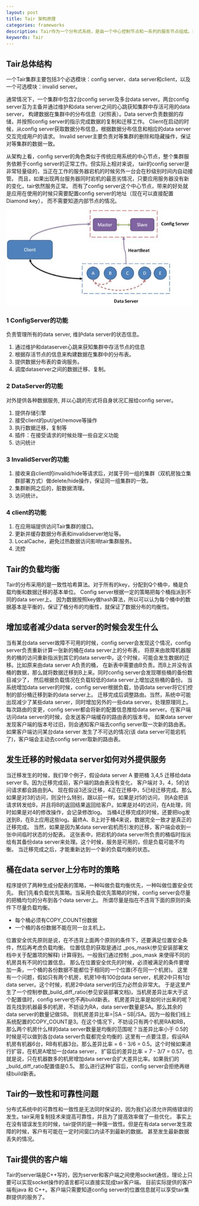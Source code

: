 ```yaml
---
layout: post
title: Tair 架构原理
categories: frameworks
description: Tair作为一个分布式系统，是由一个中心控制节点和一系列的服务节点组成。我们称中心控制节点为config server，服务节点是data server。
keywords: Tair
---
```


## Tair总体结构
一个Tair集群主要包括3个必选模块：config server、data server和client，以及一个可选模块：invalid server。

通常情况下，一个集群中包含2台config server及多台data server。两台config server互为主备并通过维护和data server之间的心跳获知集群中存活可用的data server，
构建数据在集群中的分布信息（对照表）。Data server负责数据的存储，并按照config server的指示完成数据的复制和迁移工作。
Client在启动的时候，从config server获取数据分布信息，根据数据分布信息和相应的data server交互完成用户的请求。
Invalid server主要负责对等集群的删除和隐藏操作，保证对等集群的数据一致。

从架构上看，config server的角色类似于传统应用系统的中心节点，整个集群服务依赖于config server的正常工作。但实际上相对来说，
tair的config server是非常轻量级的，当正在工作的服务器宕机的时候另外一台会在秒级别时间内自动接管。
而且，如果出现两台服务器同时宕机的最恶劣情况，只要应用服务器没有新的变化，tair依然服务正常。
而有了config server这个中心节点，带来的好处就是应用在使用的时候只需要配置config server的地址（现在可以直接配置Diamond key），
而不需要知道内部节点的情况。

![tair架构图](/images/posts/frameworks/tair1.png)

### 1 ConfigServer的功能
负责管理所有的data server, 维护data server的状态信息。
1. 通过维护和dataserver心跳来获知集群中存活节点的信息
2. 根据存活节点的信息来构建数据在集群中的分布表。
3. 提供数据分布表的查询服务。
4. 调度dataserver之间的数据迁移、复制。

### 2 DataServer的功能
对外提供各种数据服务, 并以心跳的形式将自身状况汇报给config server。
1. 提供存储引擎
2. 接受client的put/get/remove等操作
3. 执行数据迁移，复制等
4. 插件：在接受请求的时候处理一些自定义功能
5. 访问统计

### 3 InvalidServer的功能
1. 接收来自client的invalid/hide等请求后，对属于同一组的集群（双机房独立集群部署方式）做delete/hide操作，保证同一组集群的一致。
2. 集群断网之后的，脏数据清理。
3. 访问统计。

### 4 client的功能
1. 在应用端提供访问Tair集群的接口。
2. 更新并缓存数据分布表和invalidserver地址等。
3. LocalCache，避免过热数据访问影响tair集群服务。
4. 流控

## Tair的负载均衡
Tair的分布采用的是一致性哈希算法。对于所有的key，分配到Q个桶中，桶是负载均衡和数据迁移的基本单位。
Config server根据一定的策略把每个桶指派到不同的data server上。
因为数据按照key做hash算法，所以可以认为每个桶中的数据基本是平衡的，保证了桶分布的均衡性，就保证了数据分布的均衡性。

## 增加或者减少data server的时候会发生什么
当有某台data server故障不可用的时候，config server会发现这个情况，config server负责重新计算一张新的桶在data server上的分布表，
将原来由故障机器服务的桶的访问重新指派到其它的data server中。这个时候，可能会发生数据的迁移。比如原来由data server A负责的桶，
在新表中需要由B负责。而B上并没有该桶的数据，那么就将数据迁移到B上来。同时config server会发现哪些桶的备份数目减少了，
然后根据负载情况在负载较低的data server上增加这些桶的备份。
当系统增加data server的时候，config server根据负载，协调data server将它们控制的部分桶迁移到新的data server上。
迁移完成后调整路由。当然，系统中可能出现减少了某些data server，同时增加另外的一些data server。处理原理同上。
每次路由的变更，config server都会将新的配置信息推给data server。在客户端访问data server的时候，会发送客户端缓存的路由表的版本号。
如果data server发现客户端的版本号过旧，则会通知客户端去config server取一次新的路由表。
如果客户端访问某台data server 发生了不可达的情况(该 data server可能宕机了)，客户端会主动去config server取新的路由表。

## 发生迁移的时候data server如何对外提供服务
当迁移发生的时候，我们举个例子，假设data server A 要把桶 3,4,5 迁移给data server B。因为迁移完成前，客户端的路由表没有变化，
客户端对 3，4，5的访问请求都会路由到A。
现在假设3还没迁移，4正在迁移中，5已经迁移完成。那么如果是对3的访问，则没什么特别，跟以前一样。如果是对5的访问，
则A会把该请求转发给B，并且将B的返回结果返回给客户。如果是对4的访问，在A处理，同时如果是对4的修改操作，会记录修改log。
当桶4迁移完成的时候，还要把log发送到B，在B上应用这些log。最终A、B上对于桶4来说，数据完全一致才是真正的迁移完成。
当然，如果是因为某data server宕机而引发的迁移，客户端会收到一张中间临时状态的分配表。
这张表中，把宕机的data server所负责的桶临时指派给有其备份data server来处理。这个时候，服务是可用的，但是负载可能不均衡。
当迁移完成之后，才能重新达到一个新的负载均衡的状态。

## 桶在data server上分布时的策略
程序提供了两种生成分配表的策略，一种叫做负载均衡优先，一种叫做位置安全优先。
我们先看负载优先策略。当采用负载优先策略的时候，config server会尽量的把桶均匀的分布到各个data server上。
所谓尽量是指在不违背下面的原则的条件下尽量负载均衡。
* 每个桶必须有COPY_COUNT份数据
* 一个桶的各份数据不能在同一台主机上。

位置安全优先原则是说，在不违背上面两个原则的条件下，还要满足位置安全条件，然后再考虑负载均衡。
位置信息的获取是通过 _pos_mask(参见安装部署文档中关于配置项的解释) 计算得到。一般我们通过控制 _pos_mask 来使得不同的机房具有不同的位置信息。
那么在位置安全优先的时候，必须被满足的条件要增加一条，一个桶的各份数据不能都位于相同的一个位置(不在同一个机房)。
这里有一个问题，假如只有两个机房，机房1中有100台data server，机房2中只有1台data server。这个时候，机房2中data server的压力必然会非常大。
于是这里产生了一个控制参数_build_diff_ratio(参见安装部署文档)。当机房差异比率大于这个配置值时，config server也不再build新表。
机房差异比率是如何计出来的呢？首先找到机器最多的机房，不妨设为RA，data server数量是SA。那么其余的data server的数量记做SB。
则机房差异比率=|SA – SB|/SA。因为一般我们线上系统配置的COPY_COUNT是3。在这个情况下，不妨设只有两个机房RA和RB，
那么两个机房什么样的data server数量是均衡的范围呢？当差异比率小于 0.5的时候是可以做到各台data server负载都完全均衡的.
这里有一点要注意，假设RA机房有机器6台，RB有机器3台。那么差异比率 = 6 - 3/6 = 0.5。这个时候如果进行扩容，在机房A增加一台data server，
扩容后的差异比率 = 7 - 3/7 = 0.57。也就是说，只在机器数多的机房增加data server会扩大差异比率。如果我们的_build_diff_ratio配置值是0.5。
那么进行这种扩容后，config server会拒绝再继续build新表。

## Tair的一致性和可靠性问题
分布式系统中的可靠性和一致性是无法同时保证的，因为我们必须允许网络错误的发生。tair采用复制技术来提高可靠性，并且为了提高效率做了一些优化，
事实上在没有错误发生的时候，tair提供的是一种强一致性。但是在有data server发生故障的时候，客户有可能在一定时间窗口内读不到最新的数据。
甚至发生最新数据丢失的情况。

## Tair提供的客户端
Tair的server端是C++写的，因为server和客户端之间使用socket通信，理论上只要可以实现socket操作的语言都可以直接实现成tair客户端。
目前实际提供的客户端有java 和 C++。客户端只需要知道config server的位置信息就可以享受tair集群提供的服务了。